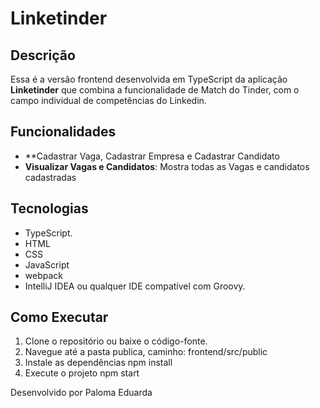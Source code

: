 # Linketinder

## Descrição

Essa é a versão frontend desenvolvida em TypeScript da aplicação **Linketinder** que combina a funcionalidade de Match do Tinder, com o campo individual de competências do Linkedin.

## Funcionalidades
- **Cadastrar Vaga, Cadastrar Empresa e Cadastrar Candidato    
- **Visualizar Vagas e Candidatos**: Mostra todas as Vagas e candidatos cadastradas

## Tecnologias
- TypeScript.
- HTML
- CSS
- JavaScript
- webpack
- IntelliJ IDEA ou qualquer IDE compatível com Groovy.

## Como Executar

1. Clone o repositório ou baixe o código-fonte.
2. Navegue até a pasta publica, caminho: frontend/src/public
3. Instale as dependências 
    npm install
4. Execute o projeto 
    npm start


Desenvolvido por Paloma Eduarda